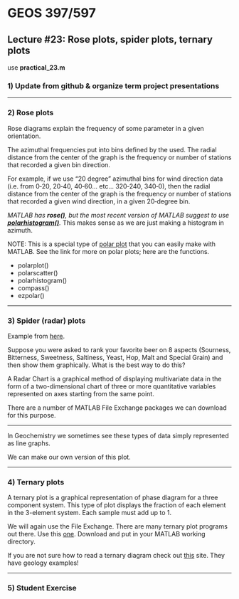 # GEOS 397/597

## Lecture #23: Rose plots, spider plots, ternary plots
use __practical_23.m__

### 1) Update from github & organize term project presentations
---
### 2) Rose plots

Rose diagrams explain the frequency of some parameter in a given orientation.

The azimuthal frequencies put into bins defined by the used. The radial distance from the center of the graph is the frequency or number of stations that recorded a given bin direction.

For example, if we use “20 degree” azimuthal bins for wind direction data (i.e. from 0‐20, 20‐40, 40‐60... etc... 320‐240, 340‐0), then the radial distance from the center of the graph is the frequency or number of stations that recorded a given wind direction, in a given 20‐degree bin.

_MATLAB has __rose()__, but the most recent version of MATLAB suggest to use [__polarhistogram()__](https://www.mathworks.com/help/matlab/ref/polarhistogram.html)._ This makes sense as we are just making a histogram in azimuth.

NOTE: This is a special type of [polar plot](https://www.mathworks.com/help/matlab/polar-plots.html) that you can easily make with MATLAB. See the link for more on polar plots; here are the functions.

* polarplot()
* polarscatter()
* polarhistogram()
* compass()
* ezpolar()
---### 3) Spider (radar) plots

Example from [here](http://www.fusioncharts.com/chart-primers/radar-chart/).

Suppose you were asked to rank your favorite beer on 8 aspects (Sourness, Bitterness, Sweetness, Saltiness, Yeast, Hop, Malt and Special Grain) and then show them graphically. What is the best way to do this?

A Radar Chart is a graphical method of displaying multivariate data in the form of a two-dimensional chart of three or more quantitative variables represented on axes starting from the same point. 

There are a number of MATLAB File Exchange packages we can download for this purpose.

---

In Geochemistry we sometimes see these types of data simply represented as line graphs.

We can make our own version of this plot.

---
### 4) Ternary plots

A ternary plot is a graphical representation of phase diagram for a three component system. This type of plot displays the fraction of each element in the 3-element system. Each sample must add up to 1.

We will again use the File Exchange. There are many ternary plot programs out there. Use this [one](https://www.mathworks.com/matlabcentral/fileexchange/2299-alchemyst-ternplot). Download and put in your MATLAB working directory.

If you are not sure how to read a ternary diagram check out [this](http://csmres.jmu.edu/geollab/Fichter/SedRx/readternary.html) site. They have geology examples!

---
### 5) Student Exercise
